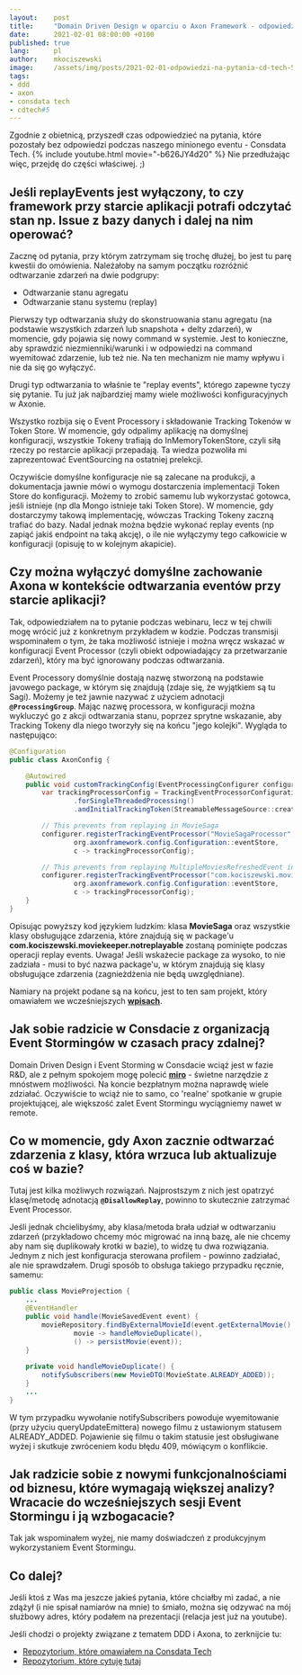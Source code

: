 ```yaml
---
layout:    post
title:     "Domain Driven Design w oparciu o Axon Framework - odpowiedzi na pytania!"
date:      2021-02-01 08:00:00 +0100
published: true
lang:      pl
author:    mkociszewski
image:     /assets/img/posts/2021-02-01-odpowiedzi-na-pytania-cd-tech-5/lightboard.png
tags:
- ddd
- axon
- consdata tech
- cdtech#5
---
```


Zgodnie z obietnicą, przyszedł czas odpowiedzieć na pytania, które pozostały bez odpowiedzi podczas naszego minionego eventu - Consdata Tech.
{% include youtube.html movie="-b626JY4d20" %}
Nie przedłużając więc, przejdę do części właściwej. ;)

## Jeśli replayEvents jest wyłączony, to czy framework przy starcie aplikacji potrafi odczytać stan np. Issue z bazy danych i dalej na nim operować?
Zacznę od pytania, przy którym zatrzymam się trochę dłużej, bo jest tu parę kwestii do omówienia.
Należałoby na samym początku rozróżnić odtwarzanie zdarzeń na dwie podgrupy:
- Odtwarzanie stanu agregatu
- Odtwarzanie stanu systemu (replay)

Pierwszy typ odtwarzania służy do skonstruowania stanu agregatu (na podstawie wszystkich zdarzeń lub snapshota + delty zdarzeń), w momencie, gdy pojawia się nowy command w systemie.
Jest to konieczne, aby sprawdzić niezmienniki/warunki i w odpowiedzi na command wyemitować zdarzenie, lub też nie.
Na ten mechanizm nie mamy wpływu i nie da się go wyłączyć.

Drugi typ odtwarzania to właśnie te "replay events", którego zapewne tyczy się pytanie.
Tu już jak najbardziej mamy wiele możliwości konfiguracyjnych w Axonie.

Wszystko rozbija się o Event Processory i składowanie Tracking Tokenów w Token Store.
W momencie, gdy odpalimy aplikację na domyślnej konfiguracji, wszystkie Tokeny trafiają do InMemoryTokenStore, czyli siłą rzeczy po restarcie aplikacji przepadają.
Ta wiedza pozwoliła mi zaprezentować EventSourcing na ostatniej prelekcji.

Oczywiście domyślne konfiguracje nie są zalecane na produkcji, a dokumentacja jawnie mówi o wymogu dostarczenia implementacji Token Store do konfiguracji.
Możemy to zrobić samemu lub wykorzystać gotowca, jeśli istnieje (np dla Mongo istnieje taki Token Store).
W momencie, gdy dostarczymy takową implementację, wówczas Tracking Tokeny zaczną trafiać do bazy.
Nadal jednak można będzie wykonać replay events (np zapiąć jakiś endpoint na taką akcję), o ile nie wyłączymy tego całkowicie w konfiguracji (opisuję to w kolejnym akapicie).

## Czy można wyłączyć domyślne zachowanie Axona w kontekście odtwarzania eventów przy starcie aplikacji?
Tak, odpowiedziałem na to pytanie podczas webinaru, lecz w tej chwili mogę wrócić już z konkretnym przykładem w kodzie.
Podczas transmisji wspominałem o tym, że taka możliwość istnieje i można wręcz wskazać w konfiguracji Event Processor (czyli obiekt odpowiadający za przetwarzanie zdarzeń), który ma być ignorowany podczas odtwarzania.

Event Processory domyślnie dostają nazwę stworzoną na podstawie javowego package, w którym się znajdują (zdaje się, że wyjątkiem są tu Sagi).
Możemy je też jawnie nazywać z użyciem adnotacji **`@ProcessingGroup`**.
Mając nazwę processora, w konfiguracji można wykluczyć go z akcji odtwarzania stanu, poprzez sprytne wskazanie, aby Tracking Tokeny dla niego tworzyły się na końcu "jego kolejki".
Wygląda to następująco:
```java
@Configuration
public class AxonConfig {

    @Autowired
    public void customTrackingConfig(EventProcessingConfigurer configurer) {
        var trackingProcessorConfig = TrackingEventProcessorConfiguration
                .forSingleThreadedProcessing()
                .andInitialTrackingToken(StreamableMessageSource::createHeadToken);

        // This prevents from replaying in MovieSaga
        configurer.registerTrackingEventProcessor("MovieSagaProcessor",
                org.axonframework.config.Configuration::eventStore,
                c -> trackingProcessorConfig);

        // This prevents from replaying MultipleMoviesRefreshedEvent in RefreshEventHandler
        configurer.registerTrackingEventProcessor("com.kociszewski.moviekeeper.notreplayable",
                org.axonframework.config.Configuration::eventStore,
                c -> trackingProcessorConfig);
    }
}
```
Opisując powyższy kod językiem ludzkim: klasa **MovieSaga** oraz wszystkie klasy obsługujące zdarzenia, które znajdują się w package'u **com.kociszewski.moviekeeper.notreplayable** zostaną pominięte podczas operacji replay events.
Uwaga! Jeśli wskażecie package za wysoko, to nie zadziała - musi to być nazwa package'u, w którym znajdują się klasy obsługujące zdarzenia (zagnieżdżenia nie będą uwzględniane).

Namiary na projekt podane są na końcu, jest to ten sam projekt, który omawiałem we wcześniejszych [**wpisach**](https://blog.consdata.tech/authors/mkociszewski.html).

## Jak sobie radzicie w Consdacie z organizacją Event Stormingów w czasach pracy zdalnej?
Domain Driven Design i Event Storming w Consdacie wciąż jest w fazie R&D, ale z pełnym spokojem mogę polecić [**miro**](https://miro.com) - świetne narzędzie z mnóstwem możliwości.
Na koncie bezpłatnym można naprawdę wiele zdziałać. 
Oczywiście to wciąż nie to samo, co 'realne' spotkanie w grupie projektującej, ale większość zalet Event Stormingu wyciągniemy nawet w remote. 

## Co w momencie, gdy Axon zacznie odtwarzać zdarzenia z klasy, która wrzuca lub aktualizuje coś w bazie?
Tutaj jest kilka możliwych rozwiązań. Najprostszym z nich jest opatrzyć klasę/metodę adnotacją **`@DisallowReplay`**, powinno to skutecznie zatrzymać Event Processor.

Jeśli jednak chcielibyśmy, aby klasa/metoda brała udział w odtwarzaniu zdarzeń (przykładowo chcemy móc migrować na inną bazę, ale nie chcemy aby nam się duplikowały krotki w bazie), to widzę tu dwa rozwiązania.
Jednym z nich jest konfiguracja sterowana profilem - powinno zadziałać, ale nie sprawdzałem.
Drugi sposób to obsługa takiego przypadku ręcznie, samemu:
```java
public class MovieProjection {
    ...
    @EventHandler
    public void handle(MovieSavedEvent event) {
        movieRepository.findByExternalMovieId(event.getExternalMovie().getExternalMovieId()).ifPresentOrElse(
                movie -> handleMovieDuplicate(),
                () -> persistMovie(event));
    }
    
    private void handleMovieDuplicate() {
        notifySubscribers(new MovieDTO(MovieState.ALREADY_ADDED));
    }
    ...
}
```
W tym przypadku wywołanie notifySubscribers powoduje wyemitowanie (przy użyciu queryUpdateEmittera) nowego filmu z ustawionym statusem ALREADY_ADDED.
Pojawienie się filmu o takim statusie jest obsługiwane wyżej i skutkuje zwróceniem kodu błędu 409, mówiącym o konflikcie.

## Jak radzicie sobie z nowymi funkcjonalnościami od biznesu, które wymagają większej analizy? Wracacie do wcześniejszych sesji Event Stormingu i ją wzbogacacie?
Tak jak wspominałem wyżej, nie mamy doświadczeń z produkcyjnym wykorzystaniem Event Stormingu.

## Co dalej?
Jeśli ktoś z Was ma jeszcze jakieś pytania, które chciałby mi zadać, a nie zdążył (i nie spisał namiarów na mnie) to śmiało, można się odzywać na mój służbowy adres, który podałem na prezentacji (relacja jest już na youtube).

Jeśli chodzi o projekty związane z tematem DDD i Axona, to zerknijcie tu:
  - [Repozytorium, które omawiałem na Consdata Tech](https://github.com/matty-matt/ddd-helpdesk)
  - [Repozytorium, które cytuję tutaj](https://github.com/matty-matt/movie-keeper-core)
